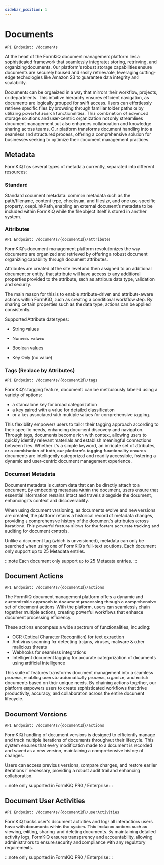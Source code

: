 ```yaml
---
sidebar_position: 1
---
```


# Documents

```
API Endpoint: /documents
```

At the heart of the FormKiQ document management platform lies a sophisticated framework that seamlessly integrates storing, retrieving, and organizing documents. Our platform's robust storage capabilities ensure documents are securely housed and easily retrievable, leveraging cutting-edge technologies like Amazon S3 to guarantee data integrity and scalability. 

Documents can be organized in a way that mirrors their workflow, projects, or departments. This intuitive hierarchy ensures efficient navigation, as documents are logically grouped for swift access. Users can effortlessly retrieve specific files by browsing through familiar folder paths or by utilizing powerful search functionalities. This combination of advanced storage solutions and user-centric organization not only streamlines document management but also enhances collaboration and knowledge sharing across teams. Our platform transforms document handling into a seamless and structured process, offering a comprehensive solution for businesses seeking to optimize their document management practices.

## Metadata

FormKiQ has several types of metadata currently, separated into different resources:

### Standard

Standard document metadata: common metadata such as the path/filename, content type, checksum, and filesize, and one use-specific property, deepLinkPath, enabling an external document’s metadata to be included within FormKiQ while the file object itself is stored in another system.

### Attributes

```
API Endpoint: /documents/{documentId}/attributes
```

FormKiQ's document management platform revolutionizes the way documents are organized and retrieved by offering a robust document organizing capability through document attributes.

Attributes are created at the site level and then assigned to an additional document or entity, that attribute will have access to any additional properties provided to the attribute, such as attribute data type, validation and security.

The main reason for this is to enable attribute-driven and attribute-aware actions within FormKiQ, such as creating a conditional workflow step. By sharing certain properties such as the data type, actions can be applied consistently.

Supported Attribute date types:

* String values

* Numeric values

* Boolean values

* Key Only (no value)

### Tags (Replace by Attributes)

```
API Endpoint: /documents/{documentId}/tags
```

FormKiQ's tagging feature, documents can be meticulously labeled using a variety of options: 

* a standalone key for broad categorization
* a key paired with a value for detailed classification
* or a key associated with multiple values for comprehensive tagging. 

This flexibility empowers users to tailor their tagging approach according to their specific needs, enhancing document discovery and navigation. Through tags, documents become rich with context, allowing users to quickly identify relevant materials and establish meaningful connections between files. Whether it's a simple keyword, an intricate set of attributes, or a combination of both, our platform's tagging functionality ensures documents are intelligently categorized and readily accessible, fostering a dynamic and user-centric document management experience.

### Document Metadata

Document metadata is custom data that can be directly attach to a document. By embedding metadata within the document, users ensure that essential information remains intact and travels alongside the document, enhancing its context and discoverability.

When using document versioning, as documents evolve and new versions are created, the platform retains a historical record of metadata changes, providing a comprehensive history of the document's attributes across iterations. This powerful feature allows for the fosters accurate tracking and auditing for document controls.

Unlike a document tag (which is unversioned), metadata can only be searched when using one of FormKiQ's full-text solutions. Each document only support up to 25 Metadata entries.

:::note
Each document only support up to 25 Metadata entries.
:::

## Document Actions

```
API Endpoint: /documents/{documentId}/actions
```

The FormKiQ document management platform offers a dynamic and customizable approach to document processing through a comprehensive set of document actions. With the platform, users can seamlessly chain together multiple actions, creating powerful workflows that enhance document processing efficiency. 

These actions encompass a wide spectrum of functionalities, including:

* OCR (Optical Character Recognition) for text extraction
* Antivirus scanning for detecting trojans, viruses, malware & other malicious threats
* Webhooks for seamless integrations
* Intelligent document tagging for accurate categorization of documents using artificial intelligence

This suite of features transforms document management into a seamless process, enabling users to automatically process, organize, and enrich documents based on their unique needs. By chaining actions together, our platform empowers users to create sophisticated workflows that drive productivity, accuracy, and collaboration across the entire document lifecycle.


## Document Versions

```
API Endpoint: /documents/{documentId}/actions
```

FormKiQ handling of document versions is designed to efficiently manage and track multiple iterations of documents throughout their lifecycle. This system ensures that every modification made to a document is recorded and saved as a new version, maintaining a comprehensive history of changes. 

Users can access previous versions, compare changes, and restore earlier iterations if necessary, providing a robust audit trail and enhancing collaboration.

:::note
only supported in FormKiQ PRO / Enterprise
:::

## Document User Activities

```
API Endpoint: /documents/{documentId}/userActivities
```

FormKiQ tracks user's document activities and logs all interactions users have with documents within the system. This includes actions such as viewing, editing, sharing, and deleting documents. By maintaining detailed activity logs, FormKiQ ensures transparency and accountability, allowing administrators to ensure security and compliance with any regulatory requirements.

:::note
only supported in FormKiQ PRO / Enterprise
:::
